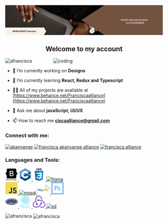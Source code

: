 <img src="https://github.com/AFrancisca/AFrancisca/blob/main/UIUX%20DESIGNER%20WEB%20DESIGNER.png" alt="logo">
<h2 align="center" style="animation-name: slidein; animation-duration: 2s; animation-fill-mode: forwards;">
  Welcome to my account
</h2>

<img align="right" alt="coding" width="350" src="https://media.giphy.com/media/NgurY1o4z080Jfoyzw/giphy.gif">

<p align="left"> <img src="https://komarev.com/ghpvc/?username=afrancisca&label=Profile%20views&color=0e75b6&style=flat" alt="afrancisca" /> </p>

- 🔭 I’m currently working on **Designs**

- 🌱 I’m currently learning **React, Redux and Typescript**

- 👨‍💻 All of my projects are available at [https://www.behance.net/Franciscaalliance](https://www.behance.net/Franciscaalliance)

- 💬 Ask me about **javaScript, UI/UX**

- 📫 How to reach me **ciscaalliance@gmail.com**

<h3 align="left">Connect with me:</h3>
<p align="left">
<a href="https://twitter.com/akanyange" target="blank"><img align="center" src="https://raw.githubusercontent.com/rahuldkjain/github-profile-readme-generator/master/src/images/icons/Social/twitter.svg" alt="akanyange" height="30" width="40" /></a>
<a href="https://linkedin.com/in/francisca akanyange alliance" target="blank"><img align="center" src="https://raw.githubusercontent.com/rahuldkjain/github-profile-readme-generator/master/src/images/icons/Social/linked-in-alt.svg" alt="francisca akanyange alliance" height="30" width="40" /></a>
<a href="https://www.behance.net/francisca alliance" target="blank"><img align="center" src="https://raw.githubusercontent.com/rahuldkjain/github-profile-readme-generator/master/src/images/icons/Social/behance.svg" alt="francisca alliance" height="30" width="40" /></a>
</p>

<h3 align="left">Languages and Tools:</h3>
<p align="left"> <a href="https://getbootstrap.com" target="_blank" rel="noreferrer"> <img
                                                                                     src="https://raw.githubusercontent.com/devicons/devicon/master/icons/bootstrap/bootstrap-plain-wordmark.svg" alt="bootstrap" width="40" height="40"/> </a> <a href="https://www.w3schools.com/cpp/" target="_blank" rel="noreferrer"> <img src="https://raw.githubusercontent.com/devicons/devicon/master/icons/cplusplus/cplusplus-original.svg" alt="cplusplus" width="40" height="40"/> </a> <a href="https://www.w3schools.com/css/" target="_blank" rel="noreferrer"> <img src="https://raw.githubusercontent.com/devicons/devicon/master/icons/css3/css3-original-wordmark.svg" alt="css3" width="40" height="40"/> </a> <a href="https://www.figma.com/" target="_blank" rel="noreferrer"> <img src="https://www.vectorlogo.zone/logos/figma/figma-icon.svg" alt="figma" width="40" height="40"/> </a> <br> <a href="https://developer.mozilla.org/en-US/docs/Web/JavaScript" target="_blank" rel="noreferrer"> <img src="https://raw.githubusercontent.com/devicons/devicon/master/icons/javascript/javascript-original.svg" alt="javascript" width="40" height="40"/> </a> 
   <a href="https://www.microsoft.com/en-us/sql-server" target="_blank" rel="noreferrer"> <img src="https://www.svgrepo.com/show/303229/microsoft-sql-server-logo.svg" alt="mssql" width="40" height="40"/> </a> <a href="https://www.mysql.com/" target="_blank" rel="noreferrer"> <img src="https://raw.githubusercontent.com/devicons/devicon/master/icons/mysql/mysql-original-wordmark.svg" alt="mysql" width="40" height="40"/> </a> <a href="https://www.photoshop.com/en" target="_blank" rel="noreferrer"> <img src="https://raw.githubusercontent.com/devicons/devicon/master/icons/photoshop/photoshop-line.svg" alt="photoshop" width="40" height="40"/> </a> <br> <a href="https://www.php.net" target="_blank" rel="noreferrer"> <img src="https://raw.githubusercontent.com/devicons/devicon/master/icons/php/php-original.svg" alt="php" width="40" height="40"/> </a>
 <a href="https://reactjs.org/" target="_blank" rel="noreferrer"> <img src="https://raw.githubusercontent.com/devicons/devicon/master/icons/react/react-original-wordmark.svg" alt="react" width="40" height="40"/> </a> <a href="https://redux.js.org" target="_blank" rel="noreferrer"> <img src="https://raw.githubusercontent.com/devicons/devicon/master/icons/redux/redux-original.svg" alt="redux" width="40" height="40"/> </a> <a href="https://www.adobe.com/products/xd.html" target="_blank" rel="noreferrer"> <img src="https://cdn.worldvectorlogo.com/logos/adobe-xd.svg" alt="xd" width="40" height="40"/> </a> </p>

<p><img align="left" src="https://github-readme-stats.vercel.app/api/top-langs?username=afrancisca&show_icons=true&locale=en&layout=compact" alt="afrancisca" /></p>

<p>&nbsp;<img align="center" src="https://github-readme-stats.vercel.app/api?username=afrancisca&show_icons=true&locale=en" alt="afrancisca" /></p>
